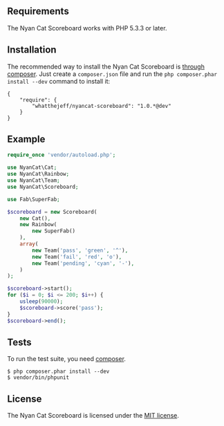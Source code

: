 ## Requirements

The Nyan Cat Scoreboard works with PHP 5.3.3 or later.

## Installation

The recommended way to install the Nyan Cat Scoreboard is
[through composer](http://getcomposer.org). Just create a `composer.json` file
and run the `php composer.phar install --dev` command to install it:

    {
        "require": {
            "whatthejeff/nyancat-scoreboard": "1.0.*@dev"
        }
    }

## Example

~~~php
require_once 'vendor/autoload.php';

use NyanCat\Cat;
use NyanCat\Rainbow;
use NyanCat\Team;
use NyanCat\Scoreboard;

use Fab\SuperFab;

$scoreboard = new Scoreboard(
    new Cat(),
    new Rainbow(
        new SuperFab()
    ),
    array(
        new Team('pass', 'green', '^'),
        new Team('fail', 'red', 'o'),
        new Team('pending', 'cyan', '-'),
    )
);

$scoreboard->start();
for ($i = 0; $i <= 200; $i++) {
    usleep(90000);
    $scoreboard->score('pass');
}
$scoreboard->end();
~~~

## Tests

To run the test suite, you need [composer](http://getcomposer.org).

    $ php composer.phar install --dev
    $ vendor/bin/phpunit

## License

The Nyan Cat Scoreboard is licensed under the [MIT license](LICENSE).